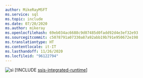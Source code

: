 ```yaml
---
author: MikeRayMSFT
ms.service: sql
ms.topic: include
ms.date: 07/20/2020
ms.author: mikeray
ms.openlocfilehash: 69eb034ac6688c9d07485d0fadd92d4e3ef32e93
ms.sourcegitcommit: c5078791a07330a87a92abb19b791e950672e198
ms.translationtype: HT
ms.contentlocale: it-IT
ms.lasthandoff: 11/26/2020
ms.locfileid: "96122794"
---
```

<Token>![sì](../media/yes-icon.png) [!INCLUDE [ssis-integrated-runtime](../ssis-integrated-runtime.md)]</Token>